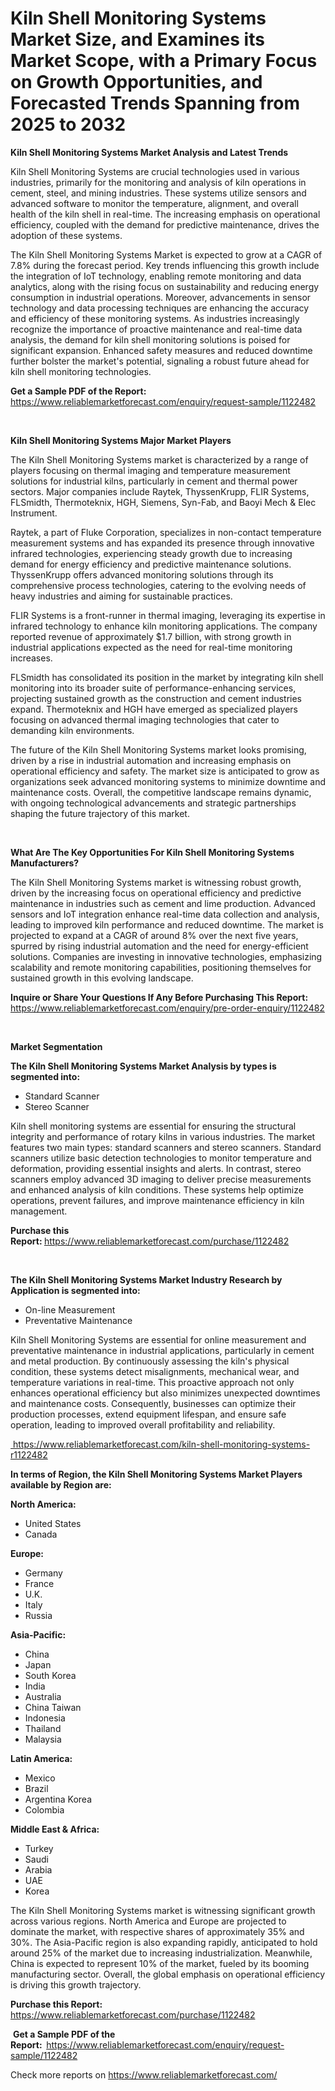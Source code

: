<p><h1>Kiln Shell Monitoring Systems Market Size, and Examines its Market Scope, with a Primary Focus on Growth Opportunities, and Forecasted Trends Spanning from 2025 to 2032</h1></p><p><strong>Kiln Shell Monitoring Systems Market Analysis and Latest Trends</strong></p>
<p><p>Kiln Shell Monitoring Systems are crucial technologies used in various industries, primarily for the monitoring and analysis of kiln operations in cement, steel, and mining industries. These systems utilize sensors and advanced software to monitor the temperature, alignment, and overall health of the kiln shell in real-time. The increasing emphasis on operational efficiency, coupled with the demand for predictive maintenance, drives the adoption of these systems.</p><p>The Kiln Shell Monitoring Systems Market is expected to grow at a CAGR of 7.8% during the forecast period. Key trends influencing this growth include the integration of IoT technology, enabling remote monitoring and data analytics, along with the rising focus on sustainability and reducing energy consumption in industrial operations. Moreover, advancements in sensor technology and data processing techniques are enhancing the accuracy and efficiency of these monitoring systems. As industries increasingly recognize the importance of proactive maintenance and real-time data analysis, the demand for kiln shell monitoring solutions is poised for significant expansion. Enhanced safety measures and reduced downtime further bolster the market's potential, signaling a robust future ahead for kiln shell monitoring technologies.</p></p>
<p><strong>Get a Sample PDF of the Report:&nbsp;</strong> <a href="https://www.reliablemarketforecast.com/enquiry/request-sample/1122482?utm_campaign=2633&utm_medium=2&utm_source=Github&utm_content=ia&utm_term=02032025&utm_id=kiln-shell-monitoring-systems">https://www.reliablemarketforecast.com/enquiry/request-sample/1122482</a></p>
<p>&nbsp;</p>
<p><strong>Kiln Shell Monitoring Systems Major Market Players</strong></p>
<p><p>The Kiln Shell Monitoring Systems market is characterized by a range of players focusing on thermal imaging and temperature measurement solutions for industrial kilns, particularly in cement and thermal power sectors. Major companies include Raytek, ThyssenKrupp, FLIR Systems, FLSmidth, Thermoteknix, HGH, Siemens, Syn-Fab, and Baoyi Mech & Elec Instrument.</p><p>Raytek, a part of Fluke Corporation, specializes in non-contact temperature measurement systems and has expanded its presence through innovative infrared technologies, experiencing steady growth due to increasing demand for energy efficiency and predictive maintenance solutions. ThyssenKrupp offers advanced monitoring solutions through its comprehensive process technologies, catering to the evolving needs of heavy industries and aiming for sustainable practices.</p><p>FLIR Systems is a front-runner in thermal imaging, leveraging its expertise in infrared technology to enhance kiln monitoring applications. The company reported revenue of approximately $1.7 billion, with strong growth in industrial applications expected as the need for real-time monitoring increases.</p><p>FLSmidth has consolidated its position in the market by integrating kiln shell monitoring into its broader suite of performance-enhancing services, projecting sustained growth as the construction and cement industries expand. Thermoteknix and HGH have emerged as specialized players focusing on advanced thermal imaging technologies that cater to demanding kiln environments.</p><p>The future of the Kiln Shell Monitoring Systems market looks promising, driven by a rise in industrial automation and increasing emphasis on operational efficiency and safety. The market size is anticipated to grow as organizations seek advanced monitoring systems to minimize downtime and maintenance costs. Overall, the competitive landscape remains dynamic, with ongoing technological advancements and strategic partnerships shaping the future trajectory of this market.</p></p>
<p>&nbsp;</p>
<p><strong>What Are The Key Opportunities For Kiln Shell Monitoring Systems Manufacturers?</strong></p>
<p><p>The Kiln Shell Monitoring Systems market is witnessing robust growth, driven by the increasing focus on operational efficiency and predictive maintenance in industries such as cement and lime production. Advanced sensors and IoT integration enhance real-time data collection and analysis, leading to improved kiln performance and reduced downtime. The market is projected to expand at a CAGR of around 8% over the next five years, spurred by rising industrial automation and the need for energy-efficient solutions. Companies are investing in innovative technologies, emphasizing scalability and remote monitoring capabilities, positioning themselves for sustained growth in this evolving landscape.</p></p>
<p><strong>Inquire or Share Your Questions If Any Before Purchasing This Report:</strong> <a href="https://www.reliablemarketforecast.com/enquiry/pre-order-enquiry/1122482?utm_campaign=2633&utm_medium=2&utm_source=Github&utm_content=ia&utm_term=02032025&utm_id=kiln-shell-monitoring-systems">https://www.reliablemarketforecast.com/enquiry/pre-order-enquiry/1122482</a></p>
<p>&nbsp;</p>
<p><strong>Market Segmentation</strong></p>
<p><strong>The Kiln Shell Monitoring Systems Market Analysis by types is segmented into:</strong></p>
<p><ul><li>Standard Scanner</li><li>Stereo Scanner</li></ul></p>
<p><p>Kiln shell monitoring systems are essential for ensuring the structural integrity and performance of rotary kilns in various industries. The market features two main types: standard scanners and stereo scanners. Standard scanners utilize basic detection technologies to monitor temperature and deformation, providing essential insights and alerts. In contrast, stereo scanners employ advanced 3D imaging to deliver precise measurements and enhanced analysis of kiln conditions. These systems help optimize operations, prevent failures, and improve maintenance efficiency in kiln management.</p></p>
<p><strong>Purchase this Report:&nbsp;</strong><a href="https://www.reliablemarketforecast.com/purchase/1122482?utm_campaign=2633&utm_medium=2&utm_source=Github&utm_content=ia&utm_term=02032025&utm_id=kiln-shell-monitoring-systems">https://www.reliablemarketforecast.com/purchase/1122482</a></p>
<p>&nbsp;</p>
<p><strong>The Kiln Shell Monitoring Systems Market Industry Research by Application is segmented into:</strong></p>
<p><ul><li>On-line Measurement</li><li>Preventative Maintenance</li></ul></p>
<p><p>Kiln Shell Monitoring Systems are essential for online measurement and preventative maintenance in industrial applications, particularly in cement and metal production. By continuously assessing the kiln's physical condition, these systems detect misalignments, mechanical wear, and temperature variations in real-time. This proactive approach not only enhances operational efficiency but also minimizes unexpected downtimes and maintenance costs. Consequently, businesses can optimize their production processes, extend equipment lifespan, and ensure safe operation, leading to improved overall profitability and reliability.</p></p>
<p><a href="https://www.reliablemarketforecast.com/kiln-shell-monitoring-systems-r1122482?utm_campaign=2633&utm_medium=2&utm_source=Github&utm_content=ia&utm_term=02032025&utm_id=kiln-shell-monitoring-systems">&nbsp;https://www.reliablemarketforecast.com/kiln-shell-monitoring-systems-r1122482</a></p>
<p><strong>In terms of Region, the Kiln Shell Monitoring Systems Market Players available by Region are:</strong></p>
<p>
    <p> <strong> North America: </strong>
        <ul>
            <li>United States</li>
            <li>Canada</li>
        </ul>
        </p> 
    <p> <strong> Europe: </strong>
        <ul>
            <li>Germany</li>
            <li>France</li>
            <li>U.K.</li>
            <li>Italy</li>
            <li>Russia</li>
        </ul>
        </p> 
    <p> <strong> Asia-Pacific: </strong>
        <ul>
            <li>China</li>
            <li>Japan</li>
            <li>South Korea</li>
            <li>India</li>
            <li>Australia</li>
            <li>China Taiwan</li>
            <li>Indonesia</li>
            <li>Thailand</li>
            <li>Malaysia</li>
        </ul>
        </p> 
    <p> <strong> Latin America: </strong>
        <ul>
            <li>Mexico</li>
            <li>Brazil</li>
            <li>Argentina Korea</li>
            <li>Colombia</li>
        </ul>
        </p> 
    <p> <strong> Middle East & Africa: </strong>
        <ul>
            <li>Turkey</li>
            <li>Saudi</li>
            <li>Arabia</li>
            <li>UAE</li>
            <li>Korea</li>
        </ul>
    </p>
    </p>
<p><p>The Kiln Shell Monitoring Systems market is witnessing significant growth across various regions. North America and Europe are projected to dominate the market, with respective shares of approximately 35% and 30%. The Asia-Pacific region is also expanding rapidly, anticipated to hold around 25% of the market due to increasing industrialization. Meanwhile, China is expected to represent 10% of the market, fueled by its booming manufacturing sector. Overall, the global emphasis on operational efficiency is driving this growth trajectory.</p></p>
<p><strong>Purchase this Report: </strong><a href="https://www.reliablemarketforecast.com/purchase/1122482?utm_campaign=2633&utm_medium=2&utm_source=Github&utm_content=ia&utm_term=02032025&utm_id=kiln-shell-monitoring-systems">https://www.reliablemarketforecast.com/purchase/1122482</a></p>
<p>&nbsp;<strong>Get a Sample PDF of the Report:&nbsp;&nbsp;</strong><a href="https://www.reliablemarketforecast.com/enquiry/request-sample/1122482?utm_campaign=2633&utm_medium=2&utm_source=Github&utm_content=ia&utm_term=02032025&utm_id=kiln-shell-monitoring-systems">https://www.reliablemarketforecast.com/enquiry/request-sample/1122482</a></p>
<p><strong></strong></p>
<p>Check more reports on <a href="https://www.reliablemarketforecast.com/?utm_campaign=2633&utm_medium=2&utm_source=Github&utm_content=ia&utm_term=02032025&utm_id=kiln-shell-monitoring-systems">https://www.reliablemarketforecast.com/</a></p>